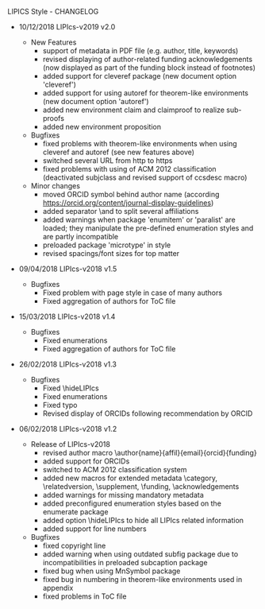 LIPICS Style - CHANGELOG

* 10/12/2018 LIPIcs-v2019 v2.0
    * New Features
        * support of metadata in PDF file (e.g. author, title, keywords) 
        * revised displaying of author-related funding acknowledgements (now displayed as part of the funding block instead of footnotes)
        * added support for cleveref package (new document option 'cleveref')
        * added support for using autoref for theorem-like environments (new document option 'autoref')
        * added new environment claim and claimproof to realize sub-proofs
        * added new environment proposition
    * Bugfixes
        * fixed problems with theorem-like environments when using cleveref and autoref (see new features above)
        * switched several URL from http to https
        * fixed problems with using of ACM 2012 classification (deactivated subjclass and revised support of ccsdesc macro)
    * Minor changes
        * moved ORCID symbol behind author name (according https://orcid.org/content/journal-display-guidelines)
        * added separator \and to split several affiliations
        * added warnings when package 'enumitem' or 'paralist' are loaded; they manipulate the pre-defined enumeration styles and are partly incompatible
        * preloaded package 'microtype' in style
        * revised spacings/font sizes for top matter

* 09/04/2018 LIPIcs-v2018 v1.5
    * Bugfixes
        * Fixed problem with page style in case of many authors
        * Fixed aggregation of authors for ToC file

* 15/03/2018 LIPIcs-v2018 v1.4
    * Bugfixes
        * Fixed enumerations
        * Fixed aggregation of authors for ToC file

* 26/02/2018 LIPIcs-v2018 v1.3
    * Bugfixes
        * Fixed \hideLIPIcs
        * Fixed enumerations
        * Fixed typo
        * Revised display of ORCIDs following recommendation by ORCID

* 06/02/2018 LIPIcs-v2018 v1.2
    * Release of LIPIcs-v2018
        * revised author macro \author{name}{affil}{email}{orcid}{funding} 
        * added support for ORCIDs
        * switched to ACM 2012 classification system
        * added new macros for extended metadata \category, \relatedversion, \supplement, \funding, \acknowledgements
        * added warnings for missing mandatory metadata
        * added preconfigured enumeration styles based on the enumerate package
        * added option \hideLIPIcs to hide all LIPIcs related information
        * added support for line numbers
    * Bugfixes
        * fixed copyright line
        * added warning when using outdated subfig package due to incompatibilities in preloaded subcaption package
        * fixed bug when using MnSymbol package
        * fixed bug in numbering in theorem-like environments used in appendix
        * fixed problems in ToC file
